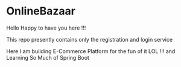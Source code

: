 # OnlineBazaar

Hello Happy to have you here !!!

This repo presently contains only the registration and login service

Here I am building E-Commerce Platform for the fun of it LOL !!! and Learning So Much of Spring Boot
